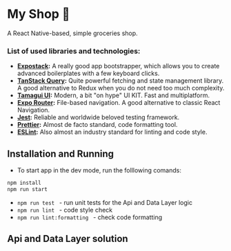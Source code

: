 # My Shop 🛒

A React Native-based, simple groceries shop. 


### List of used libraries and technologies:

* **[Expostack](https://createexpostack.com/):** A really good app bootstrapper, which allows you to create advanced boilerplates with a few keyboard clicks.
* **[TanStack Query](https://tanstack.com/query/latest):** Quite powerful fetching and state management library. A good alternative to Redux when you do not need too much complexity.
* **[Tamagui UI](https://tamagui.dev/):** Modern, a bit "on hype" UI KIT. Fast and multiplatform.
* **[Expo Router](https://docs.expo.dev/router/introduction/):** File-based navigation. A good alternative to classic React Navigation.
* **[Jest](https://jestjs.io/):** Reliable and worldwide beloved testing framework.
* **[Prettier](https://prettier.io/):** Almost de facto standard, code formatting tool.
* **[ESLint](https://eslint.org/):** Also almost an industry standard for linting and code style.

## Installation and Running

* To start app in the dev mode, run the folllowing comands:
```js
npm install
npm run start 
```

* ```npm run test ``` - run unit tests for the Api and Data Layer logic
* ```npm run lint ``` - code style check
* ```npm run lint:formatting ``` - check code formatting

## Api and Data Layer solution

